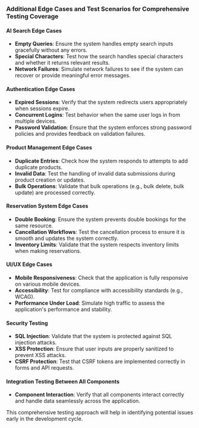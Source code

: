 ### Additional Edge Cases and Test Scenarios for Comprehensive Testing Coverage

#### AI Search Edge Cases
- **Empty Queries**: Ensure the system handles empty search inputs gracefully without any errors.
- **Special Characters**: Test how the search handles special characters and whether it returns relevant results.
- **Network Failures**: Simulate network failures to see if the system can recover or provide meaningful error messages.

#### Authentication Edge Cases
- **Expired Sessions**: Verify that the system redirects users appropriately when sessions expire.
- **Concurrent Logins**: Test behavior when the same user logs in from multiple devices.
- **Password Validation**: Ensure that the system enforces strong password policies and provides feedback on validation failures.

#### Product Management Edge Cases
- **Duplicate Entries**: Check how the system responds to attempts to add duplicate products.
- **Invalid Data**: Test the handling of invalid data submissions during product creation or updates.
- **Bulk Operations**: Validate that bulk operations (e.g., bulk delete, bulk update) are processed correctly.

#### Reservation System Edge Cases
- **Double Booking**: Ensure the system prevents double bookings for the same resource.
- **Cancellation Workflows**: Test the cancellation process to ensure it is smooth and updates the system correctly.
- **Inventory Limits**: Validate that the system respects inventory limits when making reservations.

#### UI/UX Edge Cases
- **Mobile Responsiveness**: Check that the application is fully responsive on various mobile devices.
- **Accessibility**: Test for compliance with accessibility standards (e.g., WCAG).
- **Performance Under Load**: Simulate high traffic to assess the application's performance and stability.

#### Security Testing
- **SQL Injection**: Validate that the system is protected against SQL injection attacks.
- **XSS Protection**: Ensure that user inputs are properly sanitized to prevent XSS attacks.
- **CSRF Protection**: Test that CSRF tokens are implemented correctly in forms and API requests.

#### Integration Testing Between All Components
- **Component Interaction**: Verify that all components interact correctly and handle data seamlessly across the application.

This comprehensive testing approach will help in identifying potential issues early in the development cycle.